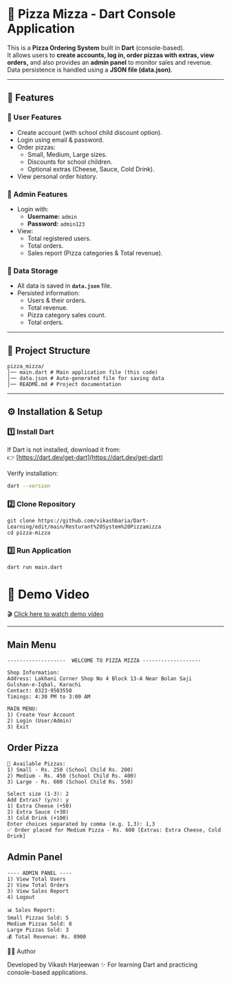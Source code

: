 # 🍕 Pizza Mizza - Dart Console Application

This is a **Pizza Ordering System** built in **Dart** (console-based).  
It allows users to **create accounts, log in, order pizzas with extras, view orders,** and also provides an **admin panel** to monitor sales and revenue.  
Data persistence is handled using a **JSON file (data.json)**.

---

## 🚀 Features

### 👤 User Features
- Create account (with school child discount option).
- Login using email & password.
- Order pizzas:
  - Small, Medium, Large sizes.
  - Discounts for school children.
  - Optional extras (Cheese, Sauce, Cold Drink).
- View personal order history.

### 🔑 Admin Features
- Login with:
  - **Username:** `admin`
  - **Password:** `admin123`
- View:
  - Total registered users.
  - Total orders.
  - Sales report (Pizza categories & Total revenue).

### 💾 Data Storage
- All data is saved in **`data.json`** file.
- Persisted information:
  - Users & their orders.
  - Total revenue.
  - Pizza category sales count.
  - Total orders.

---

## 📂 Project Structure
```
pizza_mizza/
│── main.dart # Main application file (this code)
│── data.json # Auto-generated file for saving data
│── README.md # Project documentation

```

---

## ⚙️ Installation & Setup

### 1️⃣ Install Dart
If Dart is not installed, download it from:  
👉 [https://dart.dev/get-dart](https://dart.dev/get-dart)

Verify installation:
```bash
dart --version
```

### 2️⃣ Clone Repository
```
git clone https://github.com/vikashbaria/Dart-Learning/edit/main/Resturant%20System%20Pizzamizza
cd pizza-mizza
```

### 3️⃣ Run Application
```
dart run main.dart
```

# 🎥 Demo Video

🎬 [Click here to watch demo video](https://github.com/vikashbaria/Dart-Learning/raw/refs/heads/main/Resturant%20System%20Pizzamizza/Pizza%20Mizza%20AppProject.mp4)



---
## Main Menu
```
-------------------  WELCOME TO PIZZA MIZZA -------------------

Shop Information:
Address: Lakhani Corner Shop No 4 Block 13-A Near Bolan Saji
Gulshan-e-Iqbal, Karachi
Contact: 0323-9503550
Timings: 4:30 PM to 3:00 AM

MAIN MENU:
1) Create Your Account
2) Login (User/Admin)
3) Exit

```

## Order Pizza
```
🍕 Available Pizzas:
1) Small - Rs. 250 (School Child Rs. 200)
2) Medium - Rs. 450 (School Child Rs. 400)
3) Large - Rs. 600 (School Child Rs. 550)

Select size (1-3): 2
Add Extras? (y/n): y
1) Extra Cheese (+50)
2) Extra Sauce (+30)
3) Cold Drink (+100)
Enter choices separated by comma (e.g. 1,3): 1,3
✅ Order placed for Medium Pizza - Rs. 600 [Extras: Extra Cheese, Cold Drink]
```

## Admin Panel
```
---- ADMIN PANEL ----
1) View Total Users
2) View Total Orders
3) View Sales Report
4) Logout

📊 Sales Report:
Small Pizzas Sold: 5
Medium Pizzas Sold: 8
Large Pizzas Sold: 3
💰 Total Revenue: Rs. 8900
```

👨‍💻 Author

Developed by Vikash Harjeewan ✨
For learning Dart and practicing console-based applications.
